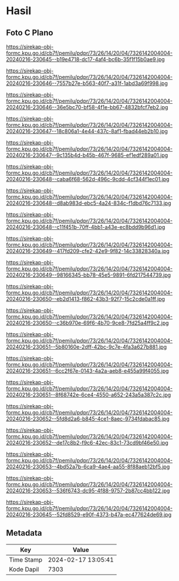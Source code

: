 # Hasil

## Foto C Plano

https://sirekap-obj-formc.kpu.go.id/cb7f/pemilu/pdpr/73/26/14/20/04/7326142004004-20240216-230645--b19e4718-dc17-4af4-bc6b-35f1f15b0ae9.jpg

https://sirekap-obj-formc.kpu.go.id/cb7f/pemilu/pdpr/73/26/14/20/04/7326142004004-20240216-230646--7557b27e-b563-40f7-a31f-1abd3a69f998.jpg

https://sirekap-obj-formc.kpu.go.id/cb7f/pemilu/pdpr/73/26/14/20/04/7326142004004-20240216-230646--36e5bc70-bf58-4f1e-bb67-4832bfcf7eb2.jpg

https://sirekap-obj-formc.kpu.go.id/cb7f/pemilu/pdpr/73/26/14/20/04/7326142004004-20240216-230647--18c806a1-4e44-437c-8af1-fbad44eb2b10.jpg

https://sirekap-obj-formc.kpu.go.id/cb7f/pemilu/pdpr/73/26/14/20/04/7326142004004-20240216-230647--9c135b4d-b45b-467f-9685-ef1edf289a01.jpg

https://sirekap-obj-formc.kpu.go.id/cb7f/pemilu/pdpr/73/26/14/20/04/7326142004004-20240216-230648--caba6f68-562d-496c-9cdd-4cf344f1ec01.jpg

https://sirekap-obj-formc.kpu.go.id/cb7f/pemilu/pdpr/73/26/14/20/04/7326142004004-20240216-230648--d8ab983d-ebc5-4a24-834c-f1dbd76c7133.jpg

https://sirekap-obj-formc.kpu.go.id/cb7f/pemilu/pdpr/73/26/14/20/04/7326142004004-20240216-230648--c11f451b-70ff-4bb1-a43e-ec8bdd9b96d1.jpg

https://sirekap-obj-formc.kpu.go.id/cb7f/pemilu/pdpr/73/26/14/20/04/7326142004004-20240216-230649--417fd209-cfe2-42e9-9f82-14c33828340a.jpg

https://sirekap-obj-formc.kpu.go.id/cb7f/pemilu/pdpr/73/26/14/20/04/7326142004004-20240216-230649--98166345-bb78-45e5-9891-6fd217544739.jpg

https://sirekap-obj-formc.kpu.go.id/cb7f/pemilu/pdpr/73/26/14/20/04/7326142004004-20240216-230650--eb2d1413-f862-43b3-92f7-15c2cde0a1ff.jpg

https://sirekap-obj-formc.kpu.go.id/cb7f/pemilu/pdpr/73/26/14/20/04/7326142004004-20240216-230650--c36b970e-69f6-4b70-9ce8-7fd25a4ff9c2.jpg

https://sirekap-obj-formc.kpu.go.id/cb7f/pemilu/pdpr/73/26/14/20/04/7326142004004-20240216-230651--5b80160e-2dff-42bc-9c7e-4fa3a627b881.jpg

https://sirekap-obj-formc.kpu.go.id/cb7f/pemilu/pdpr/73/26/14/20/04/7326142004004-20240216-230651--6cc2f67e-0143-4a2a-aeb8-e455a99f4055.jpg

https://sirekap-obj-formc.kpu.go.id/cb7f/pemilu/pdpr/73/26/14/20/04/7326142004004-20240216-230651--8f68742e-6ce4-4550-a652-243a5a387c2c.jpg

https://sirekap-obj-formc.kpu.go.id/cb7f/pemilu/pdpr/73/26/14/20/04/7326142004004-20240216-230652--5fd8d2a6-b845-4ce1-8aec-9734fdabac85.jpg

https://sirekap-obj-formc.kpu.go.id/cb7f/pemilu/pdpr/73/26/14/20/04/7326142004004-20240216-230652--de17c8b2-f9c6-42ec-83c1-73cd9bf46e50.jpg

https://sirekap-obj-formc.kpu.go.id/cb7f/pemilu/pdpr/73/26/14/20/04/7326142004004-20240216-230653--4bd52a7b-6ca9-4ae4-aa55-8f88aeb12bf5.jpg

https://sirekap-obj-formc.kpu.go.id/cb7f/pemilu/pdpr/73/26/14/20/04/7326142004004-20240216-230653--536f6743-dc95-4f88-9757-2b87cc4bb122.jpg

https://sirekap-obj-formc.kpu.go.id/cb7f/pemilu/pdpr/73/26/14/20/04/7326142004004-20240216-230645--52fd8529-e90f-4373-b47a-ec477624de69.jpg


## Metadata

| Key        | Value               |
| ---------- | ------------------- |
| Time Stamp | 2024-02-17 13:05:41 |
| Kode Dapil | 7303                |



